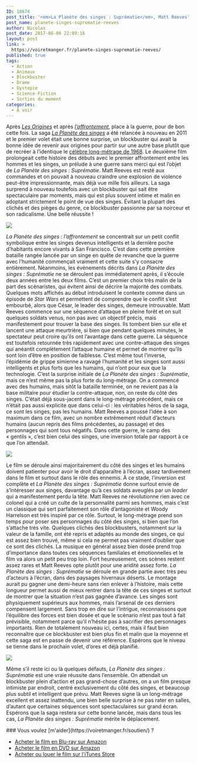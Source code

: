 ```yaml
---
ID: 18674
post_title: '<em>La Planète des singes : Suprématie</em>, Matt Reeves'
post_name: planete-singes-suprematie-reeves
author: Nicolas
post_date: 2017-08-06 22:09:16
layout: post
link: >
  https://voiretmanger.fr/planete-singes-suprematie-reeves/
published: true
tags:
  - Action
  - Animaux
  - Blockbuster
  - Drame
  - Dystopie
  - Science-Fiction
  - Sorties du moment
categories:
  - À voir
---
```


<p>Après <a href="https://voiretmanger.fr/planete-singes-origines-wyatt/"><em>Les Origines</em></a> et après <a href="https://voiretmanger.fr/planete-singes-affrontement-reeves/"><em>l’affrontement</em></a>, place à la guerre, pour de bon cette fois. La saga <a href="https://voiretmanger.fr/saga/la-planete-des-singes/"><em>La Planète des singes</em></a> a été relancée à nouveau en 2011 et le premier volet était une bonne surprise, un blockbuster qui avait la bonne idée de revenir aux origines pour partir sur une autre base plutôt que de recréer à l’identique le <a href="https://voiretmanger.fr/planete-singes-schaffner/">célèbre long-métrage de 1968</a>. Le deuxième film prolongeait cette histoire des débuts avec le premier affrontement entre les hommes et les singes, un prélude à une guerre sans merci qui est l’objet de <em>La Planète des singes : Suprématie</em>. Matt Reeves est resté aux commandes et on pouvait à nouveau craindre une explosion de violence peut-être impressionnante, mais déjà vue mille fois ailleurs. La saga surprend à nouveau toutefois avec un blockbuster qui sait être spectaculaire par moments, mais qui est plus souvent intime et malin en adoptant strictement le point de vue des singes. Évitant la plupart des clichés et des pièges du genre, ce blockbuster passionne par sa noirceur et son radicalisme. Une belle réussite !</p>



<a href="https://fr.wikipedia.org/wiki/La_Planète_des_singes_:_Suprématie"><img src="https://voiretmanger.fr/wp-content/uploads/2017/08/planete-singes-suprematie-reeves.jpg"/></a>



<p><em>La Planète des singes : l’affrontement</em> se concentrait sur un petit conflit symbolique entre les singes devenus intelligents et la dernière poche d’habitants encore vivants à San Francisco. C’est dans cette première bataille rangée lancée par un singe en quête de revanche que la guerre avec l’humanité commençait vraiment et cette suite s’y consacre entièrement. Néanmoins, les événements décrits dans <em>La Planète des singes : Suprématie</em> ne se déroulent pas immédiatement après, il s’écoule deux années entre les deux films. C’est un premier choix très malin de la part des scénaristes, qui évitent ainsi de décrire la majorité des combats. Quelques mots affichés au début introduisent le contexte comme dans un épisode de <em>Star Wars</em> et permettent de comprendre que le conflit s’est embourbé, alors que César, le leader des singes, demeure introuvable. Matt Reeves commence sur une séquence d’attaque en pleine forêt et on suit quelques soldats venus, non pas avec un objectif précis, mais manifestement pour trouver la base des singes. Ils tombent bien sur elle et lancent une attaque meurtrière, si bien que pendant quelques minutes, le spectateur peut croire qu’ils ont l’avantage dans cette guerre. La séquence est toutefois retournée très rapidement avec une contre-attaque des singes qui anéantit complètement l’attaque humaine et permet de montrer qu’ils sont loin d’être en position de faiblesse. C’est même tout l’inverse, l’épidémie de grippe simienne a ravagé l’humanité et les singes sont aussi intelligents et plus forts que les humains, qui n’ont pour eux que la technologie. C’est la surprise initiale de <em>La Planète des singes : Suprématie</em>, mais ce n’est même pas la plus forte du long-métrage. On a commencé avec des humains, mais sitôt la bataille terminée, on ne revient pas à la base militaire pour étudier la contre-attaque, non, on reste du côté des singes. C’était déjà sous-jacent dans le long-métrage précédent, mais ce n’était pas aussi explicite que dans celui-ci : les véritables héros de la saga, ce sont les singes, pas les humains. Matt Reeves a poussé l’idée à son maximum dans ce film, avec un nombre extrêmement réduit d’acteurs humains (aucun repris des films précédentes, au passage) et des personnages qui sont tous négatifs. Dans cette guerre, le camp des « gentils », c’est bien celui des singes, une inversion totale par rapport à ce que l’on attendait. </p>



<img src="https://voiretmanger.fr/wp-content/uploads/2017/08/planete-singes-suprematie-matt-reeves.jpg" />



<p>Le film se déroule ainsi majoritairement du côté des singes et les humains doivent patienter pour avoir le droit d’apparaître à l’écran, assez tardivement dans le film et surtout dans le rôle des ennemis. À ce stade, l’inversion est complète et <em>La Planète des singes : Suprématie </em>donne surtout envie de s’intéresser aux singes, davantage qu’à ces soldats aveuglés par un <em>leader</em> qui a manifestement perdu la tête. Matt Reeves ne révolutionne rien avec ce colonel qui a créé un culte de la personnalité parmi ses hommes, mais c’est un classique qui sert parfaitement son rôle d’antagoniste et Woody Harrelson est très inspiré par ce rôle. Surtout, le long-métrage prend son temps pour poser ses personnages du côté des singes, si bien que l’on s’attache très vite. Quelques clichés des blockbusters, notamment sur la valeur de la famille, ont été repris et adaptés au monde des singes, ce qui est assez bien trouvé, même si cela ne permet pas vraiment d’oublier que ce sont des clichés. La musique en général assez bien dosée prend trop d’importance dans toutes ces séquences familiales et émotionnelles et le film va alors un petit peu trop loin. Fort heureusement, ces scènes restent assez rares et Matt Reeves opte plutôt pour une aridité assez forte. <em>La Planète des singes : Suprématie </em>se déroule en grande partie avec très peu d’acteurs à l’écran, dans des paysages hivernaux déserts. Le montage aurait pu gagner une demi-heure sans rien enlever à l’histoire, mais cette longueur permet aussi de mieux rentrer dans la tête de ces singes et surtout de montrer que la situation n’est pas gagnée d’avance. Les singes sont physiquement supérieurs aux hommes, mais l’arsenal de ces derniers compensent largement. Sans trop en dire sur l’intrigue, reconnaissons que l’équilibre des forces est bien dosée et que le scénario n’est pas tout à fait prévisible, notamment parce qu’il n’hésite pas à sacrifier des personnages importants. Rien de totalement nouveau ici, certes, mais il faut bien reconnaître que ce blockbuster est bien plus fin et malin que la moyenne et cette saga est en passe de devenir une référence. Espérons que le niveau se tienne dans le prochain volet, d’ores et déjà planifié.</p>



<img src="https://voiretmanger.fr/wp-content/uploads/2017/08/planete-singes-suprematie-woody-harrelson.jpg" />



<p>Même s’il reste ici ou là quelques défauts, <em>La Planète des singes : Suprématie </em>est une vraie réussite dans l’ensemble. On attendait un blockbuster plein d’action et pas grand-chose d’autres, on a un film presque intimiste par endroit, centré exclusivement du côté des singes, et beaucoup plus subtil et intelligent que prévu. Matt Reeves signe là un long-métrage excellent et assez inattendu, une bien belle surprise à ne pas rater en salles, d’autant que certaines séquences sont spectaculaires sur grand écran. Espérons que la saga restera sur cette bonne lancée, mais dans tous les cas, <em>La Planète des singes : Suprématie</em>﻿ mérite le déplacement.</p>


<div class="amazon" markdown="1">
### Vous voulez [m'aider](https://voiretmanger.fr/soutien/) ?

- [Acheter le film en Blu-ray sur Amazon](http://amzn.to/2CANI9t)
- [Acheter le film en DVD sur Amazon](http://amzn.to/2m5Su8E)
- [Acheter ou louer le film sur l'iTunes Store](https://itunes.apple.com/fr/movie/la-planète-des-singes-suprématie/id1253805806)
</div>